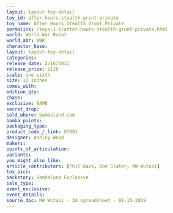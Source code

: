 ```yaml
---
layout: layout-toy-detail 
toy_id: after-hours-stealth-grunt-private
toy_name: After Hours Stealth Grunt Private
permalink: /toys-1-6/after-hours-stealth-grunt-private.html
world: World War Robot
world_abr: WWR
character_base: 
layout: layout-toy-detail
categories: 
release_date: 2/16/2011
release_price: $120 
scale: one sixth
size: 12 inches
comes_with: 
edition_qty: 
chase: 
exclusive: BAMB
secret_drop: 
sold_where: bambaland.com
bamba_points: 
packaging_type: 
product_code_/_link: GT001
designer: Ashley Wood
makers: 
points_of_articulation: 
variants: 
you_might_also_like: 
article_contributors: [Phil Back, Don Slater, MW Wutasi]
toy_pics: 
backstory: Bambaland Exclusive
sale_type: 
event_exclusive: 
event_details: 
source_doc: MW Wutasi - 3A spreadsheet - 01-15-2019
---
```

